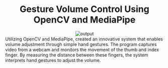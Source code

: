 <div align="center">
  <h1>Gesture Volume Control Using OpenCV and MediaPipe</h1>
  <img alt="output" src="images/handgestur.mp4" />
 </div>
Utilizing OpenCV and MediaPipe, created an innovative system that enables volume adjustment through simple hand gestures. The program captures video from a webcam and monitors the movement of the thumb and index finger. By measuring the distance between these fingers, the system interprets hand gestures to adjust the volume.

